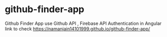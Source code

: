# github-finder-app
Github Finder App use Github API , Firebase API Authentication in Angular
link to check https://namanjain14101999.github.io/github-finder-app/
